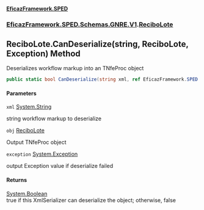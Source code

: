 #### [EficazFramework.SPED](EficazFrameworkSPED.md 'EficazFramework SPED')
### [EficazFramework.SPED.Schemas.GNRE.V1](EficazFramework.SPED.Schemas.GNRE.V1.md 'EficazFramework.SPED.Schemas.GNRE.V1').[ReciboLote](EficazFramework.SPED.Schemas.GNRE.V1/ReciboLote.md 'EficazFramework.SPED.Schemas.GNRE.V1.ReciboLote')

## ReciboLote.CanDeserialize(string, ReciboLote, Exception) Method

Deserializes workflow markup into an TNfeProc object

```csharp
public static bool CanDeserialize(string xml, ref EficazFramework.SPED.Schemas.GNRE.V1.ReciboLote obj, ref System.Exception exception);
```
#### Parameters

<a name='EficazFramework.SPED.Schemas.GNRE.V1.ReciboLote.CanDeserialize(string,EficazFramework.SPED.Schemas.GNRE.V1.ReciboLote,System.Exception).xml'></a>

`xml` [System.String](https://docs.microsoft.com/en-us/dotnet/api/System.String 'System.String')

string workflow markup to deserialize

<a name='EficazFramework.SPED.Schemas.GNRE.V1.ReciboLote.CanDeserialize(string,EficazFramework.SPED.Schemas.GNRE.V1.ReciboLote,System.Exception).obj'></a>

`obj` [ReciboLote](EficazFramework.SPED.Schemas.GNRE.V1/ReciboLote.md 'EficazFramework.SPED.Schemas.GNRE.V1.ReciboLote')

Output TNfeProc object

<a name='EficazFramework.SPED.Schemas.GNRE.V1.ReciboLote.CanDeserialize(string,EficazFramework.SPED.Schemas.GNRE.V1.ReciboLote,System.Exception).exception'></a>

`exception` [System.Exception](https://docs.microsoft.com/en-us/dotnet/api/System.Exception 'System.Exception')

output Exception value if deserialize failed

#### Returns
[System.Boolean](https://docs.microsoft.com/en-us/dotnet/api/System.Boolean 'System.Boolean')  
true if this XmlSerializer can deserialize the object; otherwise, false
